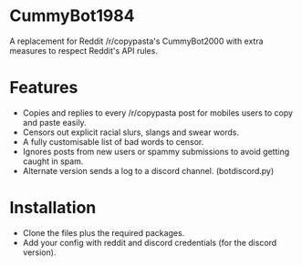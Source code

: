 # CummyBot1984
 A replacement for Reddit /r/copypasta's CummyBot2000 with extra measures to respect Reddit's API rules.
 
 # Features
 - Copies and replies to every /r/copypasta post for mobiles users to copy and paste easily.
 - Censors out explicit racial slurs, slangs and swear words.
 - A fully customisable list of bad words to censor. 
 - Ignores posts from new users or spammy submissions to avoid getting caught in spam.
 - Alternate version sends a log to a discord channel. (botdiscord.py)
 
  # Installation
 - Clone the files plus the required packages.
 - Add your config with reddit and discord credentials (for the discord version).
